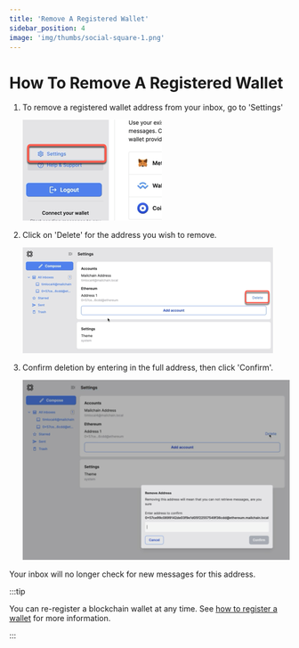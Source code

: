 ```yaml
---
title: 'Remove A Registered Wallet'
sidebar_position: 4
image: 'img/thumbs/social-square-1.png'
---
```


# How To Remove A Registered Wallet

1. To remove a registered wallet address from your inbox, go to 'Settings'

    ![](./img-remove-registered-address/sidebar-settings.png)

1. Click on 'Delete' for the address you wish to remove.

    ![](./img-remove-registered-address/delete-account-button.png)

1. Confirm deletion by entering in the full address, then click 'Confirm'.

    ![](./img-remove-registered-address/delete-account-confirm.png)

Your inbox will no longer check for new messages for this address.

:::tip

You can re-register a blockchain wallet at any time. See [how to register a wallet](/user/guides/getting-started/register-a-wallet) for more information.

:::
